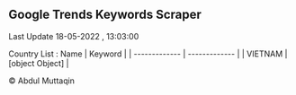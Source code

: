 

## Google Trends Keywords Scraper 
 
Last Update 18-05-2022 , 13:03:00

Country List :
 Name  | Keyword |
| ------------- | ------------- |
| VIETNAM | [object Object] |



© Abdul Muttaqin 

